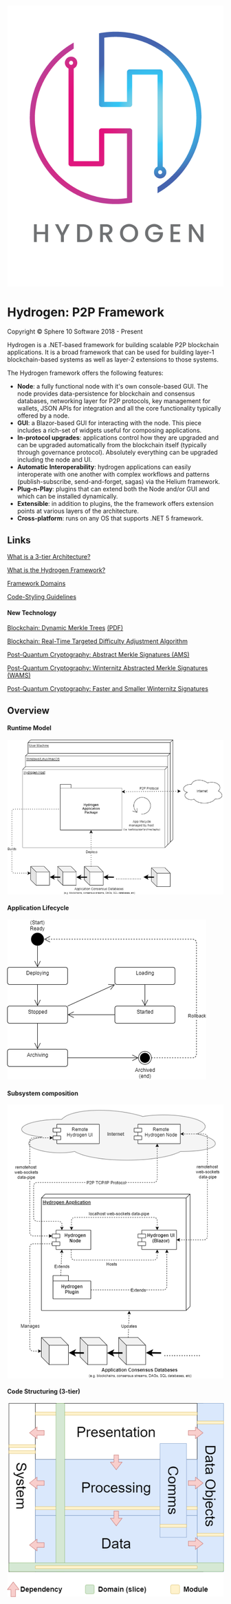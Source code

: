 ![hydrogen-logo](resources/branding/hydrogen-logo.png)

# Hydrogen: P2P Framework

Copyright © Sphere 10 Software 2018 - Present

Hydrogen is a .NET-based framework for building scalable P2P blockchain applications. It is a broad framework that can be used for building  layer-1 blockchain-based systems as well as layer-2 extensions to those systems. 

The Hydrogen framework offers the following features:

- **Node**: a fully functional node with it's own console-based GUI. The node provides data-persistence for blockchain and consensus databases, networking layer for P2P protocols, key management for wallets, JSON APIs for integration and all the core functionality typically offered by a node.
- **GUI**: a Blazor-based GUI for interacting with the node. This piece includes a rich-set of widgets useful for composing applications.
- **In-protocol upgrades**: applications control how they are upgraded and can be upgraded automatically from the blockchain itself (typically through governance protocol).  Absolutely everything can be upgraded including the node and UI. 
- **Automatic Interoperability**: hydrogen applications can easily interoperate with one another with complex workflows and patterns (publish-subscribe, send-and-forget, sagas) via the Helium framework.
- **Plug-n-Play**:  plugins that can extend both the Node and/or GUI and which can be installed dynamically.
- **Extensible**: in addition to plugins, the the framework offers extension points at various layers of the architecture.
- **Cross-platform**: runs on any OS that supports .NET 5 framework.



## Links

[What is a 3-tier Architecture?](doc/Guidelines/3-tier-Architecture.md)

[What is the Hydrogen Framework?](doc/Architecture/Hydrogen.md)

[Framework Domains](doc/Architecture/Domains.md)

[Code-Styling Guidelines](doc/Guidelines/Code-Styling.md)

#### New Technology

[Blockchain: Dynamic Merkle Trees](doc/Blockchain/Dynamic-Merkle-Trees.md) [(PDF)](doc/Blockchain/dynamic-merkle-trees.pdf)

[Blockchain: Real-Time Targeted Difficulty Adjustment Algorithm](doc/Blockchain/rtt-asert.pdf)

[Post-Quantum Cryptography: Abstract Merkle Signatures (AMS)](doc/Blockchain/AMS.md)

[Post-Quantum Cryptography: Winternitz Abstracted Merkle Signatures (WAMS)](doc/Blockchain/WAMS.md)

[Post-Quantum Cryptography: Faster and Smaller Winternitz  Signatures](doc/Blockchain/W-OTS-Sharp.md)



## Overview

#### Runtime Model
![Hydrogen application runtime-model](doc/Architecture/resources/Hydrogen-Deployment-Host-AppPackage.png)

#### Application Lifecycle
![Hydrogen application life-cycle](doc/Architecture/resources/HAP-Lifecycle.png)

#### Subsystem composition
![Hydrogen sub-system decomposition](doc/Architecture/resources/Hydrogen-Deployment-SubSystems.png)

#### Code Structuring (3-tier)
![Sphere 10 methodology for Framework structuring](doc/Guidelines/resources/Framework-75pct.png)

